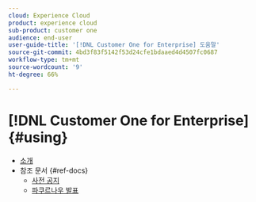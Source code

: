 ```yaml
---
cloud: Experience Cloud
product: experience cloud
sub-product: customer one
audience: end-user
user-guide-title: '[!DNL Customer One for Enterprise] 도움말'
source-git-commit: 4bd3f83f5142f53d24cfe1bdaaed4d4507fc0687
workflow-type: tm+mt
source-wordcount: '9'
ht-degree: 66%

---
```



# [!DNL Customer One for Enterprise] {#using}

+ [소개](home.md)
+ 참조 문서 {#ref-docs}
   + [사전 공지](intro-customer-support.md)
   + [파쿠르나우 발표](parkour-now.md)
